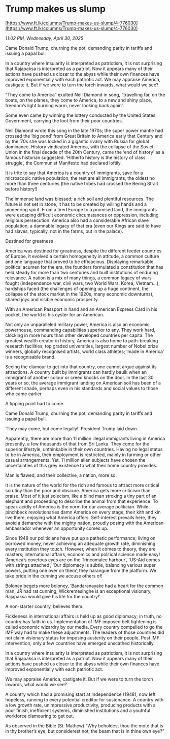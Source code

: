 # Trump makes us slump

[https://www.ft.lk/columns/Trump-makes-us-slump/4-776030](https://www.ft.lk/columns/Trump-makes-us-slump/4-776030)

*11:02 PM, Wednesday, April 30, 2025*

Came Donald Trump, churning the pot, demanding parity in tariffs and issuing a papal bull

In a country where insularity is interpreted as patriotism, it is not surprising that Rajapaksa is interpreted as a patriot. Now it appears many of their actions have pushed us closer to the abyss while their own finances have improved exponentially with each patriotic act. We may appraise America, castigate it. But if we were to turn the torch inwards, what would we see?

“They come to America” exulted Neil Diamond in song, “travelling far, on the boats, on the planes, they come to America, to a new and shiny place, freedom’s light burning warm, never looking back again”.

Some even came by winning the lottery conducted by the United States Government, carrying the loot from their poor countries.

Neil Diamond wrote this song in the late 1970s; the super power mantle had crossed the ‘big pond’ from Great Britain to America early that Century and by the ’70s she was locked in a gigantic rivalry with Russia for global dominance. History vindicated America, with the collapse of the Soviet Union in the final decade of the 20th Century, came the ‘end of history’ as a famous historian suggested. ‘Hitherto history is the history of class struggle’, the Communist Manifesto had declared loftily.

It is trite to say that America is a country of immigrants, save for a microscopic native population, the rest are all immigrants, the oldest no more than three centuries (the native tribes had crossed the Bering Strait before history!)

The immense land was blessed; a rich soil and plentiful resources. The future is not set in stone, it has to be created by willing hands and a pioneering spirit. From a tired Europe to a promised land, the immigrants were escaping difficult economic circumstances or oppression, including religious persecution. America also had a considerable African slave population, a damnable legacy of that era (even our Kings are said to have had slaves, typically, not in the farms, but in the palace).

Destined for greatness

America was destined for greatness, despite the different feeder countries of Europe, it evolved a certain homogeneity in attitude, a common culture and one language that proved to be efficacious. Displaying remarkable political acumen for the era, the founders formulated a constitution that has held steady for more than two centuries and built institutions of enduring relevance. A nation is a mix of many things, a common legacy of wars fought (independence war, civil wars, two World Wars, Korea, Vietnam…), hardships faced (the challenges of opening up a huge continent, the collapse of the stock market in the 1920s, many economic downturns), shared joys and visible economic prosperity.

With an American Passport in hand and an American Express Card in his pocket, the world is his oyster for an American.

Not only an unparalleled military power, America is also an economic powerhouse, commanding capabilities superior to any. They work hard, clocking in more hours than other developed countries per capita. The greatest wealth creator in history, America is also home to path-breaking research facilities, top graded universities, largest number of Nobel prize winners, globally recognised artists, world class athletes; ‘made in America’ is a recognisable brand.

Seeing the clamour to get into that country, one cannot argue against its attractions. A country built by immigrants can hardly baulk when an immigrant of another colour or creed knocks on the door. In the last 30 years or so, the average immigrant landing on American soil has been of a different shade, perhaps even in his standards and social values to those who came earlier

A tipping point had to come.

Came Donald Trump, churning the pot, demanding parity in tariffs and issuing a papal bull.

‘They may come, but come legally!’ President Trump laid down.

Apparently, there are more than 11 million illegal immigrants living in America presently, a few thousands of that from Sri Lanka. They come for the superior lifestyle, unthinkable in their own countries. Having no legal status to be in America, their employment is restricted, mainly in farming or other casual arrangements. Yet, 11 million alien subjects have chosen the uncertainties of this grey existence to what their home country provides.

Man is flawed, and their collective, a nation, more so.

It is the nature of the world for the rich and famous to attract more critical scrutiny than the poor and obscure. America gets more criticism than praise. Most of it just solecism, like a blind man stroking a tiny part of an elephant and proceeding to describe the animal from that experience. To speak acidly of America is the norm for our average politician. While pinchbeck revolutionaries damn America on every stage, their kith and kin live there, enjoying what America offers. Self-interest prevails here, they avoid a demarche with the mighty nation, proudly posing with the American ambassador whenever an opportunity comes up.

Since 1948 our politicians have put up a pathetic performance; living on borrowed money, never achieving an adequate growth rate, diminishing every institution they touch. However, when it comes to theory, they are masters; international affairs, economics and political science made easy! ‘America’s covetous eyes are on the Trincomalee harbour’, ‘US-Aid comes with strings attached’, ‘Our diplomacy is subtle, balancing various super powers, putting one over on them’, they harangue from the platform. We take pride in the cunning we accuse others of!

Boloney begets more boloney, ‘Bandaranayake had a heart for the common man, JR had rat cunning, Wickremesinghe is an exceptional visionary, Rajapaksa would give his life for the country!’

A non-starter country, believes them.

Fickleness in international affairs is held up as good diplomacy; in truth, no country has faith in us. Implementation of IMF imposed belt tightening is called economic wizardry by our media. Every country compelled to go the IMF way had to make these adjustments. The leaders of those countries did not claim visionary status for imposing austerity on their people. Post IMF intervention, only a few countries have emerged unscathed historically.

In a country where insularity is interpreted as patriotism, it is not surprising that Rajapaksa is interpreted as a patriot. Now it appears many of their actions have pushed us closer to the abyss while their own finances have improved exponentially with each patriotic act.

We may appraise America, castigate it. But if we were to turn the torch inwards, what would we see?

A country which had a promising start at Independence (1948), now left hopeless, running to every potential creditor for sustenance. A country with a low growth rate, unimpressive productivity, producing products with a poor finish, inefficient systems, diminished institutions and a youthful workforce clamouring to get out.

As observed in the Bible (St. Mathew) “Why beholdest thou the mote that is in thy brother’s eye, but considerest not, the beam that is in thine own eye?”

